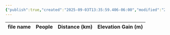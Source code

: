 ```yaml
---
{"publish":true,"created":"2025-09-03T13:35:59.406-06:00","modified":"2025-09-03T14:54:37.746-06:00","published":"2025-09-03T14:54:37.746-06:00","tags":["route"],"cssclasses":"","elevation":null,"region":"Banff","location":null,"DWYT":null,"Kane":"Easy","completed":false}
---
```



| file name | People | Distance (km) | Elevation Gain (m) |
| --------- | ------ | ------------- | ------------------ |